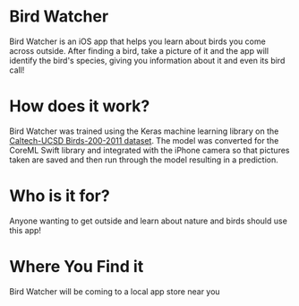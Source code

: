 # Bird Watcher
Bird Watcher is an iOS app that helps you learn about birds you come across outside. After finding a bird, take a picture of it and the app will identify the bird's species, giving you information about it and even its bird call!

# How does it work?
Bird Watcher was trained using the Keras machine learning library on the [Caltech-UCSD Birds-200-2011 dataset](http://www.vision.caltech.edu/visipedia/CUB-200.html). The model was converted for the CoreML Swift library and integrated with the iPhone camera so that pictures taken are saved and then run through the model resulting in a prediction.

# Who is it for?
Anyone wanting to get outside and learn about nature and birds should use this app!

# Where You Find it
Bird Watcher will be coming to a local app store near you
